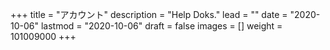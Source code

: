 +++
title = "アカウント"
description = "Help Doks."
lead = ""
date = "2020-10-06"
lastmod = "2020-10-06"
draft = false
images = []
weight = 101009000
+++
